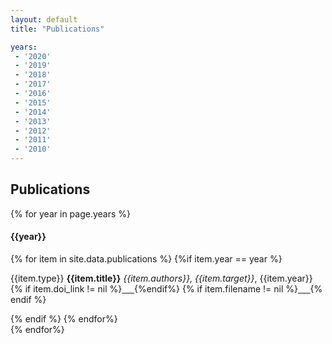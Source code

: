 ```yaml
---
layout: default
title: "Publications"

years:
 - '2020'
 - '2019'
 - '2018'
 - '2017'
 - '2016'
 - '2015'
 - '2014'
 - '2013'
 - '2012'
 - '2011'
 - '2010'
---
```


## Publications

<!-- Incluir publicações no arquivo publications.csv, no diretório _data -->

{% for year in page.years %}

<div class="panel panel-default">
<div class="panel-heading">
      <h4  data-toc-text="Year: {{year}}" class="panel-title">{{year}}</h4>
    </div>
<div class="panel-body">
{% for item in site.data.publications %}
{%if item.year == year %}
<div>
<p><span class="label {%if item.type == "journal" %}label-success{%else%}label-info{%endif%}">{{item.type}}</span> <strong>{{item.title}}</strong>
<em>{{item.authors}}, {{item.target}}</em>, {{item.year}} 
{% if item.doi_link != nil %}<a href="{{item.doi_link}}" target="_blank"> <span class="glyphicon glyphicon-link"> &nbsp;&nbsp;&nbsp; </span></a>{%endif%}
{% if item.filename != nil %}<a href="{{item.filename}}" target="_blank"> <span class="glyphicon glyphicon-download-alt" aria-hidden="true"> &nbsp;&nbsp;&nbsp; </span></a>{% endif %}
</p>
</div>
{% endif %}
{% endfor%}
</div>
</div>
{% endfor%}
